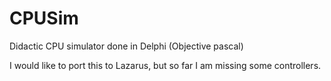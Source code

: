CPUSim
======

Didactic CPU simulator done in Delphi (Objective pascal)

I would like to port this to Lazarus, but so far I am missing some controllers.
